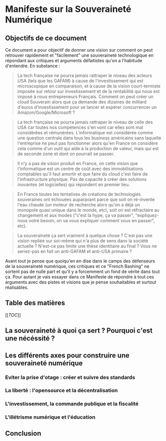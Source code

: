 # Manifeste sur la Souveraineté Numérique

## Objectifs de ce document

Ce document a pour objectif de donner une vision sur comment on peut retrouver rapidement et "facilement" une souveraineté technologique en répondant aux critiques et arguments défaitistes qu'on a l'habitude d'entendre. En substance :

> La tech française ne pourra jamais rattraper le niveau des acteurs USA (tels que les GAFAM) à cause de l'investissement qui est microscopique en comparaison, et à cause de la vision court-termiste imposée sur retour sur investissement et de la rentabilité qui nous est imposé à nous entrepreneurs Français. Comment on peut créer un cloud Souverain alors que ça demande des dizaines de milliard d'euros d'investissement pour se lancer et espérer concurrencer un Amazon/Google/Microsoft ?

> La tech française ne pourra jamais rattraper le niveau de celle des USA car toutes nos compétences s'en vont car elles sont mal considérées et rémunérées. L'informatique est considérée comme une question centrale dans tous les business américains sans laquelle l'entreprise ne peut pas fonctionner alors qu'en France on considère cela comme d'un outil qui aide à la production de valeur, mais qui est de seconde zone et dont on pourrait se passer.

> Il n'y a pas de vision produit en France, on cette vision que l'informatique est un centre de coût avec des immobilisations comptables qu'il faut amortir et que faire du cloud c'est faire de l'infrastructure physique. Pas de capacité à créer des solutions inovantes (et logicielles) qui répondent en premier lieu.

> En France toutes les tentatives de créations de technologies souveraines ont échouées auparavant parce que soit on ré-invente l'eau chaude (un moteur de recherche alors qu'on a déjà un monopole quasi unique dans le monde, etc), soit on est réfractaire au changement et aux modes ("c'est la hype, ça va passer", "expliquez-nous votre besoin, on va vous expliquer comment vous en passer", etc).

> La souveraineté ça sert vraiment à quelque chose ? C'est pas une vision repliée sur soi-même qui n'a plus de sens dans la société actuelle ? N'est-ce pas limite une thèse identitaire au final ? Vous ne seriez-pas en fait un anti-GAFAM et anti-USA primaire ?

Avant tout je pense que quoiqu'en en dise dans le camps des défenseurs de la souveraineté numérique, ces critiques et ce "French Bashing" ne sortent pas de nulle part et qu'il y a forcemment un fond de vérité dans tout ça. Pour autant je vais essayer dans ce Manifeste de répondre à tout ces arguments avec des pistes et visions que je pense souhaitables et surtout réalisables.

## Table des matières

[[_TOC_]]

## La souveraineté à quoi ça sert ? Pourquoi c'est une nécéssité ?

## Les différents axes pour construire une souveraineté numérique

### Eviter la prise d'otage : créer et suivre des standards

### La liberté : l'opensource et la décentralisation

### L'investissement, la commande publique et la fiscalité

### L'illétrisme numérique et l'éducation

## Conclusion
